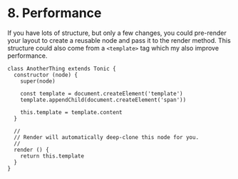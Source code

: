 # 8. Performance

If you have lots of structure, but only a few changes, you could pre-render your
layout to create a reusable node and pass it to the render method. This
structure could also come from a `<template>` tag which my also improve
performance.

```
class AnotherThing extends Tonic {
  constructor (node) {
    super(node)

    const template = document.createElement('template')
    template.appendChild(document.createElement('span'))  

    this.template = template.content
  }

  //
  // Render will automatically deep-clone this node for you.
  //
  render () {
    return this.template
  }
}
```
